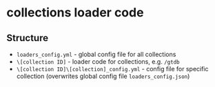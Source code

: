 # collections loader code

## Structure
* `loaders_config.yml` - global config file for all collections
* `\[collection ID]` - loader code for collections, e.g. `/gtdb`
* `\[collection ID]\[collection]_config.yml` - config file for specific collection (overwrites global config file `loaders_config.json`)